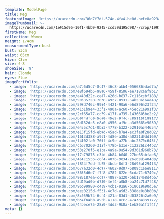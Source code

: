 ```yaml
---
template: ModelPage
title: Meg
featuredImage: 'https://ucarecdn.com/36d7f7d1-574e-4fa4-be0d-befe8a9234a2/'
imageThumbnail: >-
  https://ucarecdn.com/1e915d95-10f1-4bb9-9245-ccd59d195d98/-/crop/1997x2710/0,0/-/preview/
firstName: Meg
collection: Women
height: 174cm
measurementType: bust
bust: 83cm
waist: 65cm
hips: 93cm
size: 6-8
shoeSize: '9'
hair: Blonde
eyes: Blue
imagePortfolio:
  - image: 'https://ucarecdn.com/a7c6d5c7-8c47-46c8-abb4-056686edad7a/'
  - image: 'https://ucarecdn.com/e8f694b5-9886-459f-8506-ee718caaf9b1/'
  - image: 'https://ucarecdn.com/a440d22c-ce87-426d-b837-7c116cebf188/'
  - image: 'https://ucarecdn.com/90a35728-7078-4927-8931-54b23aeaaa43/'
  - image: 'https://ucarecdn.com/598d746c-9954-4421-90a6-e6d896a23f24/'
  - image: 'https://ucarecdn.com/41b1b9e4-33f1-490a-ac60-45ec21a991f3/'
  - image: 'https://ucarecdn.com/2cf65a77-cc79-417f-a735-1436605be2c2/'
  - image: 'https://ucarecdn.com/b0f4dfc0-5d60-45e5-9f4c-c85115f18817/'
  - image: 'https://ucarecdn.com/8d732dc5-e8a0-4956-af9c-a3d5686e9039/'
  - image: 'https://ucarecdn.com/e455c7d1-0ba3-4778-b322-52910a544654/'
  - image: 'https://ucarecdn.com/e15f15fd-eb9d-45ad-b7a4-ec3fa0f28d02/'
  - image: 'https://ucarecdn.com/1613d388-a911-4d8e-a30d-a0231d9dd169/'
  - image: 'https://ucarecdn.com/f4102fa0-769f-4c9e-a27b-abc2570c645f/'
  - image: 'https://ucarecdn.com/cb670260-31af-478b-b31e-c122261c44b2/'
  - image: 'https://ucarecdn.com/53e270f5-e1ca-4a9a-9a54-9d361d968b73/'
  - image: 'https://ucarecdn.com/17b79875-c31d-4b84-b040-27be65abfae8/'
  - image: 'https://ucarecdn.com/4b4c1536-c6f4-407b-9034-26e09db404d9/'
  - image: 'https://ucarecdn.com/f824f7dd-fb25-4bcb-8df3-28d95af294f3/'
  - image: 'https://ucarecdn.com/677a32d0-4d97-4602-9d07-6809c1e6e811/-/preview/'
  - image: 'https://ucarecdn.com/3655d6e7-f7f8-4782-822e-6cda71e6749c/'
  - image: 'https://ucarecdn.com/985187ea-cc87-4887-a320-b6b174e8d4bb/'
  - image: 'https://ucarecdn.com/3d49ad0b-d780-4ef4-a0b8-ba24c71d7f48/'
  - image: 'https://ucarecdn.com/96b99980-c419-4cb1-92a6-b18619a90d5e/'
  - image: 'https://ucarecdn.com/eee0215d-f521-4c7d-a9d2-338de0a3b80b/'
  - image: 'https://ucarecdn.com/8c059b74-6cf4-421a-83d1-d03826a2a6e9/'
  - image: 'https://ucarecdn.com/b54f64bb-a9cb-411a-8cc2-474384a39172/'
  - image: 'https://ucarecdn.com/44bece75-28a0-4dd3-9b0a-1eb86a4f1f4f/'
meta: {}
---
```


